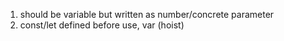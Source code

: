 1. should be variable but written as number/concrete parameter
2. const/let defined before use, var (hoist)